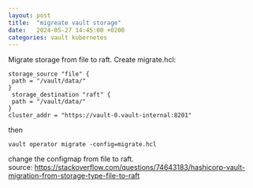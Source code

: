 ```yaml
---
layout: post
title:  "migreate vault storage"
date:   2024-05-27 14:45:00 +0200
categories: vault kubernetes
---
```


Migrate storage from file to raft.
Create migrate.hcl:

```
storage_source "file" {
 path = "/vault/data/"
}
 storage_destination "raft" {
 path = "/vault/data/"
}
cluster_addr = "https://vault-0.vault-internal:8201"
```
then
```
vault operator migrate -config=migrate.hcl
```
change the configmap from file to raft.             
source: https://stackoverflow.com/questions/74643183/hashicorp-vault-migration-from-storage-type-file-to-raft
